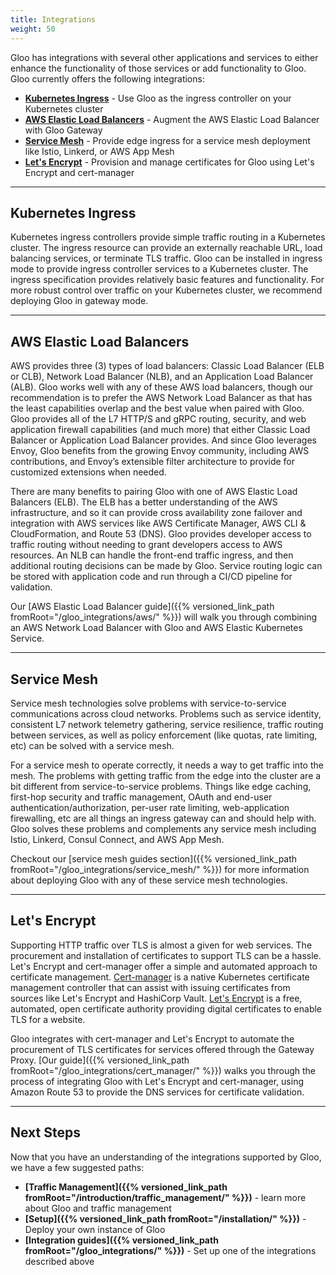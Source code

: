 ```yaml
---
title: Integrations
weight: 50
---
```


Gloo has integrations with several other applications and services to either enhance the functionality of those services or add functionality to Gloo. Gloo currently offers the following integrations:

* **[Kubernetes Ingress](#kubernetes-ingress)** - Use Gloo as the ingress controller on your Kubernetes cluster
* **[AWS Elastic Load Balancers](#aws-elastic-load-balancers)** - Augment the AWS Elastic Load Balancer with Gloo Gateway
* **[Service Mesh](#service-mesh)** - Provide edge ingress for a service mesh deployment like Istio, Linkerd, or AWS App Mesh
* **[Let's Encrypt](#let-s-encrypt)** - Provision and manage certificates for Gloo using Let's Encrypt and cert-manager

---

## Kubernetes Ingress

Kubernetes ingress controllers provide simple traffic routing in a Kubernetes cluster. The ingress resource can provide an externally reachable URL, load balancing services, or terminate TLS traffic. Gloo can be installed in ingress mode to provide ingress controller services to a Kubernetes cluster. The ingress specification provides relatively basic features and functionality. For more robust control over traffic on your Kubernetes cluster, we recommend deploying Gloo in gateway mode.

---

## AWS Elastic Load Balancers

AWS provides three (3) types of load balancers: Classic Load Balancer (ELB or CLB), Network Load Balancer (NLB), and an Application Load Balancer (ALB). Gloo works well with any of these AWS load balancers, though our recommendation is to prefer the AWS Network Load Balancer as that has the least capabilities overlap and the best value when paired with Gloo. Gloo provides all of the L7 HTTP/S and gRPC routing, security, and web application firewall capabilities (and much more) that either Classic Load Balancer or Application Load Balancer provides. And since Gloo leverages Envoy, Gloo benefits from the growing Envoy community, including AWS contributions, and Envoy’s extensible filter architecture to provide for customized extensions when needed.

There are many benefits to pairing Gloo with one of AWS Elastic Load Balancers (ELB). The ELB has a better understanding of the AWS infrastructure, and so it can provide cross availability zone failover and integration with AWS services like AWS Certificate Manager, AWS CLI & CloudFormation, and Route 53 (DNS). Gloo provides developer access to traffic routing without needing to grant developers access to AWS resources. An NLB can handle the front-end traffic ingress, and then additional routing decisions can be made by Gloo. Service routing logic can be stored with application code and run through a CI/CD pipeline for validation.

Our [AWS Elastic Load Balancer guide]({{% versioned_link_path fromRoot="/gloo_integrations/aws/" %}}) will walk you through combining an AWS Network Load Balancer with Gloo and AWS Elastic Kubernetes Service.

---

## Service Mesh

Service mesh technologies solve problems with service-to-service communications across cloud networks. Problems such as service identity, consistent L7 network telemetry gathering, service resilience, traffic routing between services, as well as policy enforcement (like quotas, rate limiting, etc) can be solved with a service mesh. 

For a service mesh to operate correctly, it needs a way to get traffic into the mesh. The problems with getting traffic from the edge into the cluster are a bit different from service-to-service problems. Things like edge caching, first-hop security and traffic management, OAuth and end-user authentication/authorization, per-user rate limiting, web-application firewalling, etc are all things an ingress gateway can and should help with. Gloo solves these problems and complements any service mesh including Istio, Linkerd, Consul Connect, and AWS App Mesh.

Checkout our [service mesh guides section]({{% versioned_link_path fromRoot="/gloo_integrations/service_mesh/" %}}) for more information about deploying Gloo with any of these service mesh technologies.

---

## Let's Encrypt

Supporting HTTP traffic over TLS is almost a given for web services. The procurement and installation of certificates to support TLS can be a hassle. Let's Encrypt and cert-manager offer a simple and automated approach to certificate management. [Cert-manager](https://cert-manager.io/docs/) is a native Kubernetes certificate management controller that can assist with issuing certificates from sources like Let's Encrypt and HashiCorp Vault. [Let's Encrypt](https://letsencrypt.org) is a free, automated, open certificate authority providing digital certificates to enable TLS for a website.

Gloo integrates with cert-manager and Let's Encrypt to automate the procurement of TLS certificates for services offered through the Gateway Proxy. [Our guide]({{% versioned_link_path fromRoot="/gloo_integrations/cert_manager/" %}}) walks you through the process of integrating Gloo with Let's Encrypt and cert-manager, using Amazon Route 53 to provide the DNS services for certificate validation.

---

## Next Steps

Now that you have an understanding of the integrations supported by Gloo, we have a few suggested paths:

* **[Traffic Management]({{% versioned_link_path fromRoot="/introduction/traffic_management/" %}})** - learn more about Gloo and traffic management
* **[Setup]({{% versioned_link_path fromRoot="/installation/" %}})** - Deploy your own instance of Gloo
* **[Integration guides]({{% versioned_link_path fromRoot="/gloo_integrations/" %}})** - Set up one of the integrations described above